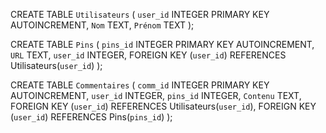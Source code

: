 CREATE TABLE `Utilisateurs` (
  `user_id` INTEGER PRIMARY KEY AUTOINCREMENT,
  `Nom` TEXT,
  `Prénom` TEXT
);

CREATE TABLE `Pins` (
  `pins_id` INTEGER PRIMARY KEY AUTOINCREMENT,
  `URL` TEXT,
  `user_id` INTEGER,
  FOREIGN KEY (`user_id`) REFERENCES Utilisateurs(`user_id`)
);

CREATE TABLE `Commentaires` (
  `comm_id` INTEGER PRIMARY KEY AUTOINCREMENT,
  `user_id` INTEGER,
  `pins_id` INTEGER,
  `Contenu` TEXT,
  FOREIGN KEY (`user_id`) REFERENCES Utilisateurs(`user_id`), 
  FOREIGN KEY (`user_id`) REFERENCES Pins(`pins_id`)
);


